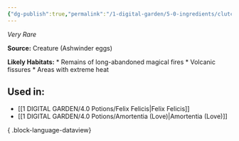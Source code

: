 ```yaml
---
{"dg-publish":true,"permalink":"/1-digital-garden/5-0-ingredients/clutch-of-ashwinder-eggs/","tags":["ingredient","rare"]}
---
```


*Very Rare*

**Source:** Creature (Ashwinder eggs)

**Likely Habitats:** * Remains of long-abandoned magical fires * Volcanic fissures * Areas with extreme heat

## Used in:

- [[1 DIGITAL GARDEN/4.0 Potions/Felix Felicis\|Felix Felicis]]
- [[1 DIGITAL GARDEN/4.0 Potions/Amortentia (Love)\|Amortentia (Love)]]

{ .block-language-dataview}

